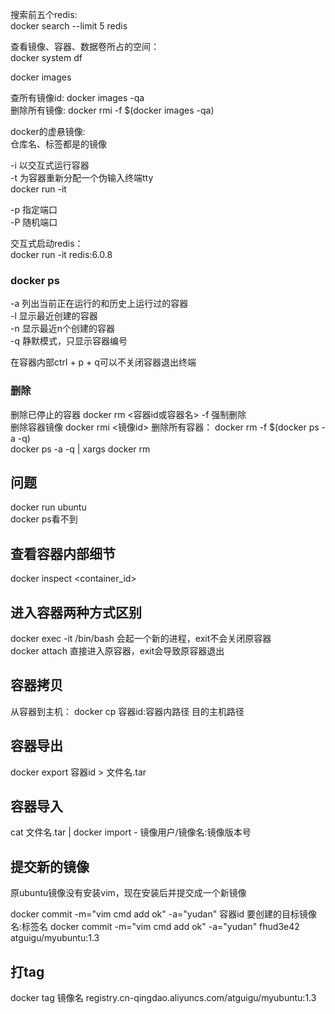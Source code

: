 
搜索前五个redis:  
docker search --limit 5 redis  

查看镜像、容器、数据卷所占的空间：  
docker system df

docker images

查所有镜像id: docker images -qa  
删除所有镜像: docker rmi -f $(docker images -qa)  

docker的虚悬镜像:  
仓库名、标签都是<none>的镜像


-i 以交互式运行容器  
-t 为容器重新分配一个伪输入终端tty    
docker run -it  

-p 指定端口  
-P 随机端口

交互式启动redis：  
docker run -it redis:6.0.8

### docker ps

-a 列出当前正在运行的和历史上运行过的容器  
-l 显示最近创建的容器  
-n 显示最近n个创建的容器  
-q 静默模式，只显示容器编号  

在容器内部ctrl + p + q可以不关闭容器退出终端  

### 删除

删除已停止的容器 docker rm <容器id或容器名> 
-f 强制删除  
删除容器镜像    docker rmi <镜像id>
删除所有容器：  docker rm -f $(docker ps -a -q)  
              docker ps -a -q | xargs docker rm  

## 问题

docker run ubuntu  
docker ps看不到  

## 查看容器内部细节

docker inspect <container_id>

## 进入容器两种方式区别

docker exec -it <container id> /bin/bash 会起一个新的进程，exit不会关闭原容器  
docker attach <container id> 直接进入原容器，exit会导致原容器退出  

## 容器拷贝

从容器到主机：  docker cp 容器id:容器内路径 目的主机路径  

## 容器导出

docker export 容器id > 文件名.tar

## 容器导入

cat 文件名.tar | docker import - 镜像用户/镜像名:镜像版本号

## 提交新的镜像

原ubuntu镜像没有安装vim，现在安装后并提交成一个新镜像

docker commit -m="vim cmd add ok" -a="yudan" 容器id 要创建的目标镜像名:标签名
docker commit -m="vim cmd add ok" -a="yudan" fhud3e42 atguigu/myubuntu:1.3

## 打tag

docker tag 镜像名 registry.cn-qingdao.aliyuncs.com/atguigu/myubuntu:1.3

